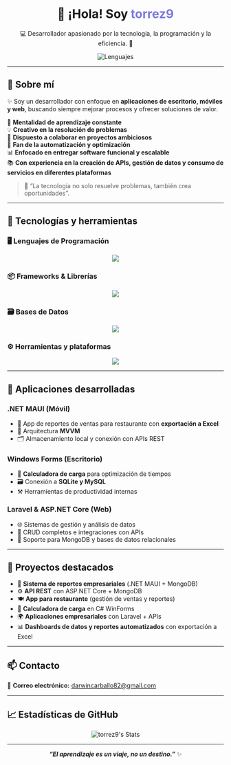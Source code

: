 <h1 align="center">👋 ¡Hola! Soy <span style="color:#7A7ADB;">torrez9</span></h1>
<p align="center">💻 Desarrollador apasionado por la tecnología, la programación y la eficiencia. 🚀</p>

<div align="center">
  <img src="https://skillicons.dev/icons?i=dotnet,cs,php,python,ts,js,cpp,bash,sql" alt="Lenguajes" />
</div>

---

## 🚀 Sobre mí

✨ Soy un desarrollador con enfoque en **aplicaciones de escritorio, móviles y web**, buscando siempre mejorar procesos y ofrecer soluciones de valor.

🧠 **Mentalidad de aprendizaje constante**  
💡 **Creativo en la resolución de problemas**  
🤝 **Dispuesto a colaborar en proyectos ambiciosos**  
🔧 **Fan de la automatización y optimización**  
📊 **Enfocado en entregar software funcional y escalable**  
📚 **Con experiencia en la creación de APIs, gestión de datos y consumo de servicios en diferentes plataformas**  

> 🎯 “La tecnología no solo resuelve problemas, también crea oportunidades”.

---

## 🧰 Tecnologías y herramientas

### 🖥️ Lenguajes de Programación

<div align="center">
  <img src="https://skillicons.dev/icons?i=cs,cpp,python,js,ts,php,bash,sql" />
</div>

### 📦 Frameworks & Librerías

<div align="center">
  <img src="https://skillicons.dev/icons?i=dotnet,laravel,django,nodejs,express,jquery,bootstrap" />
</div>

### 🗃️ Bases de Datos

<div align="center">
  <img src="https://skillicons.dev/icons?i=mysql,postgres,mongodb,sqlite" />
</div>

### ⚙️ Herramientas y plataformas

<div align="center">
  <img src="https://skillicons.dev/icons?i=github,docker,postman,html,css,linux" />
</div>

---

## 📱 Aplicaciones desarrolladas

### .NET MAUI (Móvil)
- 📲 App de reportes de ventas para restaurante con **exportación a Excel**
- 🧱 Arquitectura **MVVM**
- 🗂️ Almacenamiento local y conexión con APIs REST

### Windows Forms (Escritorio)
- 🧮 **Calculadora de carga** para optimización de tiempos
- 🗃️ Conexión a **SQLite y MySQL**
- ⚒️ Herramientas de productividad internas

### Laravel & ASP.NET Core (Web)
- 🌐 Sistemas de gestión y análisis de datos
- 🔄 CRUD completos e integraciones con APIs
- 💾 Soporte para MongoDB y bases de datos relacionales

---

## 🚩 Proyectos destacados

- 🧾 **Sistema de reportes empresariales** (.NET MAUI + MongoDB)
- ⚙️ **API REST** con ASP.NET Core + MongoDB
- 🍽️ **App para restaurante** (gestión de ventas y reportes)
- 🧮 **Calculadora de carga** en C# WinForms
- 🌍 **Aplicaciones empresariales** con Laravel + APIs
- 📊 **Dashboards de datos y reportes automatizados** con exportación a Excel

---

## 📫 Contacto

💌 **Correo electrónico:** [darwincarballo82@gmail.com](mailto:darwincarballo82@gmail.com)

---

## 📈 Estadísticas de GitHub

<div align="center">
  <img src="https://github-readme-stats.vercel.app/api?username=torrez9&show_icons=true&count_private=true&hide=prs&theme=tokyonight&border_radius=12&title_color=7A7ADB&icon_color=F8D866&text_color=C5C5C5&bg_color=0,000000,130F40" alt="torrez9's Stats"/>
</div>

---

<div align="center">
  <b><i>“El aprendizaje es un viaje, no un destino.”</i></b> ✨  
</div>
